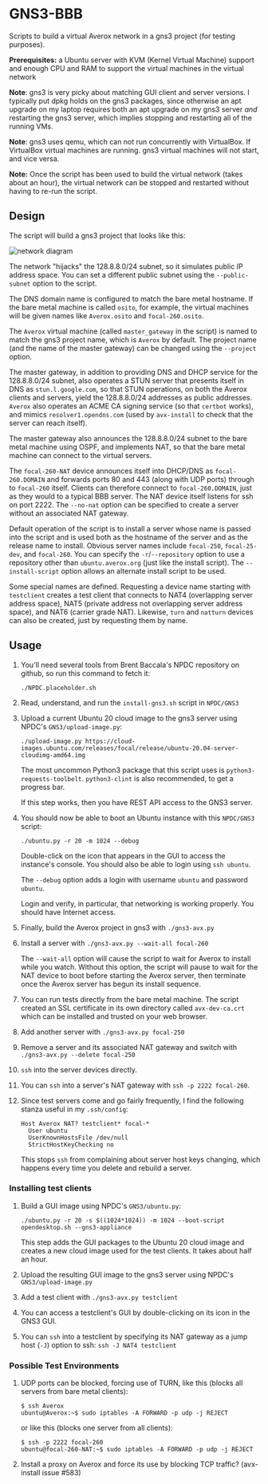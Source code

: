 
# GNS3-BBB

Scripts to build a virtual Averox network in a gns3 project (for testing purposes).

**Prerequisites:** a Ubuntu server with KVM (Kernel Virtual Machine) support and enough CPU and RAM to support the virtual machines in the virtual network

**Note**: gns3 is very picky about matching GUI client and server versions.  I typically put dpkg holds on the gns3 packages, since otherwise an apt upgrade on my laptop requires both an apt upgrade on my gns3 server *and* restarting the gns3 server, which implies stopping and restarting all of the running VMs.

**Note**: gns3 uses qemu, which	can not	run concurrently with VirtualBox.  If VirtualBox virtual machines are running. gns3 virtual machines will not start, and vice versa.

**Note:** Once the script has been used to build the virtual network (takes about an hour), the virtual network can be stopped and restarted without having to re-run the script.

## Design

The script will build a gns3 project that looks like this:

![network diagram](README.png)

The network "hijacks" the 128.8.8.0/24 subnet, so it simulates public IP address space.  You can set a different public subnet using the `--public-subnet` option to the script.

The DNS domain name is configured to match the bare metal hostname.  If the bare metal machine is called `osito`, for example, the virtual machines will be given names like `Averox.osito` and `focal-260.osito`.

The `Averox` virtual machine (called `master_gateway` in the script) is named to match the gns3 project name, which is `Averox` by default.  The project name (and the name of the master gateway) can be changed using the `--project` option.

The master gateway, in addition to providing DNS and DHCP service for the 128.8.8.0/24 subnet, also operates a STUN server that presents itself in DNS as `stun.l.google.com`, so that STUN operations, on both the Averox clients and servers, yield the 128.8.8.0/24 addresses as public addresses.  `Averox` also operates an ACME CA signing service (so that `certbot` works), and mimics `resolver1.opendns.com` (used by `avx-install` to check that the server can reach itself).

The master gateway also announces the 128.8.8.0/24 subnet to the bare metal machine using OSPF, and implements NAT, so that the bare metal machine can connect to the virtual servers.

The `focal-260-NAT` device announces itself into DHCP/DNS as `focal-260.DOMAIN` and forwards ports 80 and 443 (along with UDP ports) through to `focal-260` itself.  Clients can therefore connect to `focal-260.DOMAIN`, just as they would to a typical BBB server.  The NAT device itself listens for ssh on port 2222.  The `--no-nat` option can be specified to create a server without an associated NAT gateway.

Default operation of the script is to install a server whose name is passed into the script and is used both as the hostname of the server and as the release name to install.  Obvious server names include `focal-250`, `focal-25-dev`, and `focal-260`.  You can specify the `-r`/`--repository` option to use a repository other than `ubuntu.averox.org` (just like the install script).  The `--install-script` option allows an alternate install script to be used.

Some special names are defined.  Requesting a device name starting with `testclient` creates a test client that connects to NAT4 (overlapping server address space), NAT5 (private address not overlapping server address space), and NAT6 (carrier grade NAT).  Likewise, `turn` and `natturn` devices can also be created, just by requesting them by name.

## Usage

1. You'll need several tools from Brent Baccala's NPDC repository on github, so run this command to fetch it:

   ```
   ./NPDC.placeholder.sh
   ```

1. Read, understand, and run the `install-gns3.sh` script in `NPDC/GNS3`

1. Upload a current Ubuntu 20 cloud image to the gns3 server using NPDC's `GNS3/upload-image.py`:

   `./upload-image.py https://cloud-images.ubuntu.com/releases/focal/release/ubuntu-20.04-server-cloudimg-amd64.img`

   The most uncommon Python3 package that this script uses is `python3-requests-toolbelt`.  `python3-clint` is also recommended, to get a progress bar.

   If this step works, then you have REST API access to the GNS3 server.

1. You should now be able to boot an Ubuntu instance with this `NPDC/GNS3` script:

   `./ubuntu.py -r 20 -m 1024 --debug`

   Double-click on the icon that appears in the GUI to access the instance's console.  You should also be able to login using `ssh ubuntu`.

   The `--debug` option adds a login with username `ubuntu` and password `ubuntu`.

   Login and verify, in particular, that networking is working properly.  You should have Internet access.

1. Finally, build the Averox project in gns3 with `./gns3-avx.py`

1. Install a server with `./gns3-avx.py --wait-all focal-260`

   The `--wait-all` option will cause the script to wait for Averox to install while you watch.  Without this option, the script will pause to wait for the NAT device to boot before starting the Averox server, then terminate once the Averox server has begun its install sequence.

1. You can run tests directly from the bare metal machine.  The script created an SSL certificate in its own directory called `avx-dev-ca.crt` which can be installed and trusted on your web browser.
1. Add another server with `./gns3-avx.py focal-250`
1. Remove a server and its associated NAT gateway and switch with `./gns3-avx.py --delete focal-250`

1. `ssh` into the server devices directly.

1. You can `ssh` into a server's NAT gateway with `ssh -p 2222 focal-260`.

1. Since test servers come and go fairly frequently, I find the following stanza useful in my `.ssh/config`:

   ```
   Host Averox NAT? testclient* focal-*
     User ubuntu
     UserKnownHostsFile /dev/null
     StrictHostKeyChecking no
   ```

   This stops `ssh` from complaining about server host keys changing, which happens every time you delete and rebuild a server.

### Installing test clients

1. Build a GUI image using NPDC's `GNS3/ubuntu.py`:

   `./ubuntu.py -r 20 -s $((1024*1024)) -m 1024 --boot-script opendesktop.sh --gns3-appliance`

   This step adds the GUI packages to the Ubuntu 20 cloud image and creates a new cloud image used for the test clients. It takes about half an hour.

1. Upload the resulting GUI image to the gns3 server using NPDC's `GNS3/upload-image.py`

1. Add a test client with `./gns3-avx.py testclient`

1. You can access a testclient's GUI by double-clicking on its icon in the GNS3 GUI.

1. You can `ssh` into a testclient by specifying its NAT gateway as a jump host (`-J`) option to ssh: `ssh -J NAT4 testclient`

### Possible Test Environments

1. UDP ports can be blocked, forcing use of TURN, like this (blocks all servers from bare metal clients):

   ```
   $ ssh Averox
   ubuntu@Averox:~$ sudo iptables -A FORWARD -p udp -j REJECT
   ```

   or like this (blocks one server from all clients):

   ```
   $ ssh -p 2222 focal-260
   ubuntu@focal-260-NAT:~$ sudo iptables -A FORWARD -p udp -j REJECT
   ```

2. Install a proxy on Averox and force its use by blocking TCP traffic?  (avx-install issue #583)
